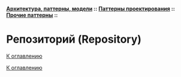 **[Архитектура, паттерны, модели](../../../README.md#patterns) ::** 
**[Паттерны проектирования](../../../README.md#patterns-design) ::** 
**[Прочие паттерны](../../../README.md#patterns-design-others) ::**
# Репозиторий (Repository)

<!--

-->

[К оглавлению](../../../README.md#patterns-design-others)



[К оглавлению](../../../README.md#patterns-design-others)
